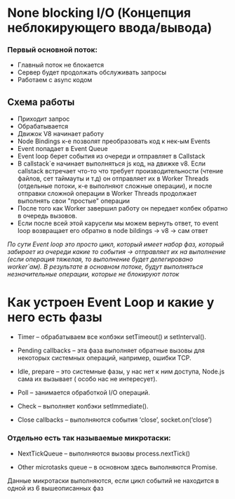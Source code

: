 # None blocking I/O (Концепция неблокирующего ввода/вывода)

### Первый основной поток:

- Главный поток не блокается
- Сервер будет продолжать обслуживать запросы
- Работаем с async кодом

## Схема работы

- Приходит запрос
- Обрабатывается
- Движок V8 начинает работу
- Node Bindings к-е позволят преобразовать код к нек-ым Events
- Event попадает в Event Queue
- Event loop берет события из очереди и отправляет в Callstack
- В callstack`e начинает выполняться js код, на движке v8. Если callstack встречает что-то что требует производительности (чтение файлов, сет таймауты и т.д) он отправляет их в Worker Threads (отдельные потоки, к-е выполняют сложные операции), и после отправки сложной операции в Worker Threads продолжает выполнять свои "простые" операции
- После того как Worker завершил работу он передает колбек обратно в очередь вызовов.
- Если после всей этой карусели мы можем вернуть ответ, то event loop возвращает его обратно в node bildings -> v8 -> сам ответ

_По сути Event loop это просто цикл, который имеет набор фаз, который забирает из очереди какие то события -> отправляет их на выполнение (если операция тяжелая, то выполнение будет делегировано worker`ам). В результате в основном потоке, будут выполняться незначительные операции, которые не блокируют поток_

# Как устроен Event Loop и какие у него есть фазы

- Timer – обрабатываем все колбэки setTimeout() и setInterval().

- Pending callbacks – эта фаза выполняет обратные вызовы для некоторых системных операций, например, ошибки TCP.

- Idle, prepare – это системные фазы, у нас нет к ним доступа, Node.js сама их вызывает ( особо нас не интересует).

- Poll – занимается обработкой I/O операций.

- Check – выполняет колбэки setImmediate().

- Close callbacks – выполняются события ‘close’, socket.on(‘close’)

### Отдельно есть так называемые микротаски:

- NextTickQueue – выполняются вызовы process.nextTick()

- Other microtasks queue – в основном здесь выполняются Promise.

Данные микротаски выполняются, если цикл событий не находится в одной из 6 вышеописанных фаз
